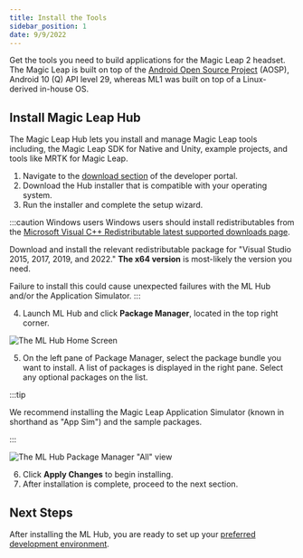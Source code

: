 ```yaml
---
title: Install the Tools 
sidebar_position: 1
date: 9/9/2022
---
```


Get the tools you need to build applications for the Magic Leap 2 headset. The Magic Leap is built on top of the [Android Open Source Project](https://source.android.com/) (AOSP), Android 10 (Q) API level 29, whereas ML1 was built on top of a Linux-derived in-house OS.

## Install Magic Leap Hub

The Magic Leap Hub lets you install and manage Magic Leap tools including, the Magic Leap SDK for Native and Unity, example projects, and tools like MRTK for Magic Leap.

1. Navigate to the [download section](https://developer.magicleap.cloud/downloads) of the developer portal.
2. Download the Hub installer that is compatible with your operating system.
3. Run the installer and complete the setup wizard.

:::caution Windows users
Windows users should install redistributables from the [Microsoft Visual C++ Redistributable latest supported downloads page](https://docs.microsoft.com/en-US/cpp/windows/latest-supported-vc-redist?view=msvc-170).

Download and install the relevant redistributable package for "Visual Studio 2015, 2017, 2019, and 2022." **The x64 version** is most-likely the version you need.

Failure to install this could cause unexpected failures with the ML Hub and/or the Application Simulator.
:::

4. Launch ML Hub and click **Package Manager**, located in the top right corner.

![The ML Hub Home Screen](/img/ml-hub/ml_hub.png)

5. On the left pane of Package Manager, select the package bundle you want to install. A list of packages is displayed in the right pane. Select any optional packages on the list.

:::tip

We recommend installing the Magic Leap Application Simulator (known in shorthand as "App Sim") and the sample packages.

:::

![The ML Hub Package Manager "All" view](/img/ml-hub/ml_hub_packages_all.png)

6. Click **Apply Changes** to begin installing.
7. After installation is complete, proceed to the next section.

## Next Steps

After installing the ML Hub, you are ready to set up your [preferred development environment](/versioned_docs/version-22-Mar-2023/guides/getting-started/developer-environment.md).

